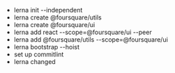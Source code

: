 - lerna init --independent
- lerna create @foursquare/utils
- lerna create @foursquare/ui
- lerna add react --scope=@foursquare/ui --peer
- lerna add @foursquare/utils --scope=@foursquare/ui
- lerna bootstrap --hoist
- set up commitlint
- lerna changed
